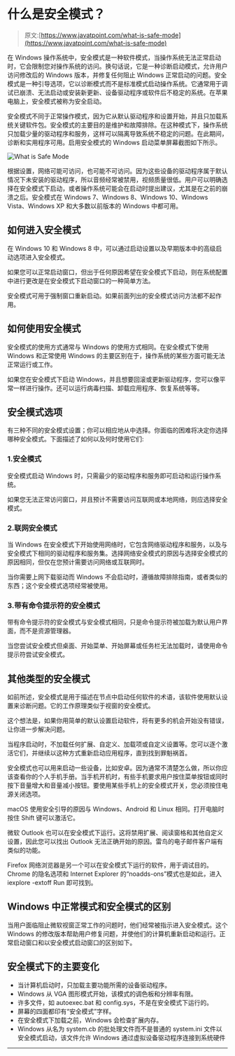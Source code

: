 # 什么是安全模式？

> 原文:[https://www.javatpoint.com/what-is-safe-mode](https://www.javatpoint.com/what-is-safe-mode)

在 Windows 操作系统中，安全模式是一种软件模式，当操作系统无法正常启动时，它会限制您对操作系统的访问。换句话说，它是一种诊断启动模式，允许用户访问修改后的 Windows 版本，并修复任何阻止 Windows 正常启动的问题。安全模式是一种引导选项，它以诊断模式而不是标准模式启动操作系统。它通常用于调试已崩溃、无法启动或安装新更新、设备驱动程序或软件后不稳定的系统。在苹果电脑上，安全模式被称为安全启动。

安全模式不同于正常操作模式，因为它从默认驱动程序和设置开始，并且只加载系统关键软件包。安全模式的主要目的是维护和故障排除。在这种模式下，操作系统只加载少量的驱动程序和服务，这样可以隔离导致系统不稳定的问题。在此期间，诊断和实用程序可用。启用安全模式的 Windows 启动菜单屏幕截图如下所示。

![What is Safe Mode](../Images/173e550f9faf693c5a542dfcd77bad92.png)

根据设置，网络可能可访问，也可能不可访问。因为这些设备的驱动程序属于默认情况下未安装的驱动程序，所以音频经常被禁用，视频质量很低。用户可以明确选择在安全模式下启动，或者操作系统可能会在启动时提出建议，尤其是在之前的崩溃之后。安全模式在 Windows 7、Windows 8、Windows 10、Windows Vista、Windows XP 和大多数以前版本的 Windows 中都可用。

## 如何进入安全模式

在 Windows 10 和 Windows 8 中，可以通过启动设置以及早期版本中的高级启动选项进入安全模式。

如果您可以正常启动窗口，但出于任何原因希望在安全模式下启动，则在系统配置中进行更改是在安全模式下启动窗口的一种简单方法。

安全模式可用于强制窗口重新启动。如果前面列出的安全模式访问方法都不起作用。

## 如何使用安全模式

安全模式的使用方式通常与 Windows 的使用方式相同。在安全模式下使用 Windows 和正常使用 Windows 的主要区别在于，操作系统的某些方面可能无法正常运行或工作。

如果您在安全模式下启动 Windows，并且想要回滚或更新驱动程序，您可以像平常一样进行操作。还可以运行病毒扫描、卸载应用程序、恢复系统等等。

## 安全模式选项

有三种不同的安全模式设置；你可以相应地从中选择。你面临的困难将决定你选择哪种安全模式。下面描述了如何以及何时使用它们:

### 1.安全模式

安全模式启动 Windows 时，只需最少的驱动程序和服务即可启动和运行操作系统。

如果您无法正常访问窗口，并且预计不需要访问互联网或本地网络，则应选择安全模式。

### 2.联网安全模式

当 Windows 在安全模式下开始使用网络时，它包含网络驱动程序和服务，以及与安全模式下相同的驱动程序和服务集。选择网络安全模式的原因与选择安全模式的原因相同，但仅在您预计需要访问网络或互联网时。

当你需要上网下载驱动而 Windows 不会启动时，遵循故障排除指南，或者类似的东西；这个安全模式选项经常被使用。

### 3.带有命令提示符的安全模式

带有命令提示符的安全模式与安全模式相同，只是命令提示符被加载为默认用户界面，而不是资源管理器。

当您尝试安全模式但桌面、开始菜单、开始屏幕或任务栏无法加载时，请使用命令提示符尝试安全模式。

## 其他类型的安全模式

如前所述，安全模式是用于描述在节点中启动任何软件的术语，该软件使用默认设置来诊断问题。它的工作原理类似于视窗的安全模式。

这个想法是，如果你用简单的默认设置启动软件，将有更多的机会开始没有错误，让你进一步解决问题。

当程序启动时，不加载任何扩展、自定义、加载项或自定义设置等。您可以逐个激活它们，并继续以这种方式重新启动应用程序，直到找到罪魁祸首。

安全模式也可以用来启动一些设备，比如安卓。因为通常不清楚怎么做，所以你应该查看你的个人手机手册。当手机开机时，有些手机要求用户按住菜单按钮或同时按下音量增大和音量减小按钮。要使用某些手机上的安全模式开关，您必须按住电源关闭选项。

macOS 使用安全引导的原因与 Windows、Android 和 Linux 相同。打开电脑时按住 Shift 键可以激活它。

微软 Outlook 也可以在安全模式下运行。这将禁用扩展、阅读窗格和其他自定义设置，因此您可以找出 Outlook 无法正确开始的原因。雷鸟的电子邮件客户端有类似的功能。

Firefox 网络浏览器是另一个可以在安全模式下运行的软件，用于调试目的。Chrome 的隐名选项和 Internet Explorer 的“noadds-ons”模式也是如此，进入 iexplore -extoff Run 即可找到。

## Windows 中正常模式和安全模式的区别

当用户面临阻止微软视窗正常工作的问题时，他们经常被指示进入安全模式。这个 Windows 的修改版本帮助用户修复问题，并使他们的计算机重新启动和运行。正常启动窗口和以安全模式启动窗口的区别如下。

## 安全模式下的主要变化

*   当计算机启动时，只加载主要功能所需的设备驱动程序。
*   Windows 从 VGA 图形模式开始，该模式的调色板和分辨率有限。
*   许多文件，如 autoexec.bat 和 config.sys，不是在安全模式下运行的。
*   屏幕的四面都印有“安全模式”字样。
*   在安全模式下加载之前，Windows 会检查扩展内存。
*   Windows 从名为 system.cb 的批处理文件而不是普通的 system.ini 文件以安全模式启动，该文件允许 Windows 通过虚拟设备驱动程序连接到系统硬件

* * *